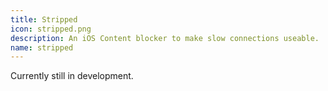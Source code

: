 ```yaml
---
title: Stripped
icon: stripped.png
description: An iOS Content blocker to make slow connections useable.
name: stripped
---
```


Currently still in development.
